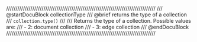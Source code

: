 ////////////////////////////////////////////////////////////////////////////////
/// @startDocuBlock collectionType
/// @brief returns the type of a collection
/// `collection.type()`
///
/// Returns the type of a collection. Possible values are:
/// - 2: document collection
/// - 3: edge collection
/// @endDocuBlock
////////////////////////////////////////////////////////////////////////////////